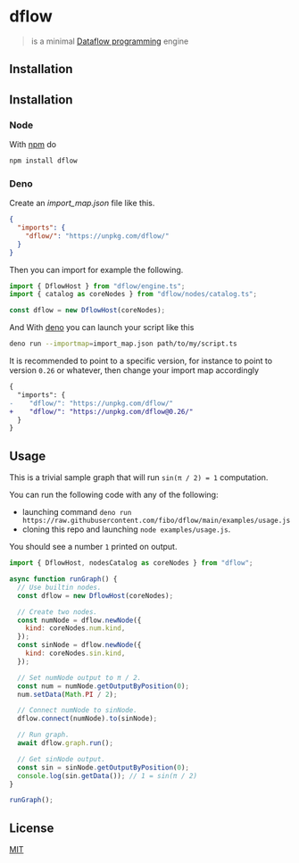 # dflow

> is a minimal [Dataflow programming][dataflow-wikipedia] engine

## Installation

## Installation

### Node

With [npm](https://npmjs.org/) do

```bash
npm install dflow
```

### Deno

Create an _import_map.json_ file like this.

```json
{
  "imports": {
    "dflow/": "https://unpkg.com/dflow/"
  }
}
```

Then you can import for example the following.

```typescript
import { DflowHost } from "dflow/engine.ts";
import { catalog as coreNodes } from "dflow/nodes/catalog.ts";

const dflow = new DflowHost(coreNodes);
```

And With [deno](https://deno.land/) you can launch your script like this

```bash
deno run --importmap=import_map.json path/to/my/script.ts
```

It is recommended to point to a specific version, for instance to point to
version `0.26` or whatever, then change your import map accordingly

```diff
{
  "imports": {
-    "dflow/": "https://unpkg.com/dflow/"
+    "dflow/": "https://unpkg.com/dflow@0.26/"
  }
}
```

## Usage

This is a trivial sample graph that will run `sin(π / 2) = 1` computation.

You can run the following code with any of the following:

- launching command
  `deno run https://raw.githubusercontent.com/fibo/dflow/main/examples/usage.js`
- cloning this repo and launching `node examples/usage.js`.

You should see a number `1` printed on output.

```js
import { DflowHost, nodesCatalog as coreNodes } from "dflow";

async function runGraph() {
  // Use builtin nodes.
  const dflow = new DflowHost(coreNodes);

  // Create two nodes.
  const numNode = dflow.newNode({
    kind: coreNodes.num.kind,
  });
  const sinNode = dflow.newNode({
    kind: coreNodes.sin.kind,
  });

  // Set numNode output to π / 2.
  const num = numNode.getOutputByPosition(0);
  num.setData(Math.PI / 2);

  // Connect numNode to sinNode.
  dflow.connect(numNode).to(sinNode);

  // Run graph.
  await dflow.graph.run();

  // Get sinNode output.
  const sin = sinNode.getOutputByPosition(0);
  console.log(sin.getData()); // 1 = sin(π / 2)
}

runGraph();
```

## License

[MIT](http://g14n.info/mit-license)

[dataflow-wikipedia]: http://en.wikipedia.org/wiki/Dataflow_programming "Dataflow programming"

